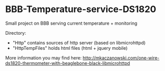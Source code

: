 # BBB-Temperature-service-DS1820
Small project on BBB serving current temperature + monitoring

Directory:
* "Http" contains sources of http server (based on libmicrohttpd)
* "HttpTempFiles" holds html files (html + jquery mobile)

More information you may find here:
http://mkaczanowski.com/one-wire-ds1820-thermometer-with-beaglebone-black-libmicrohttpd
